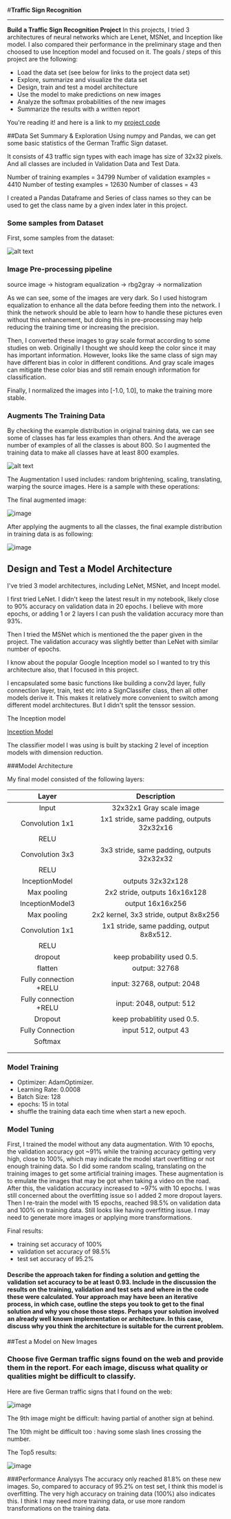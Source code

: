 #**Traffic Sign Recognition** 

---

**Build a Traffic Sign Recognition Project**
In this projects, I tried 3 architectures of neural networks which are Lenet, MSNet, and Inception like model. I also compared their performance in the preliminary stage and then choosed to use Inception model and focused on it.
The goals / steps of this project are the following:
* Load the data set (see below for links to the project data set)
* Explore, summarize and visualize the data set
* Design, train and test a model architecture
* Use the model to make predictions on new images
* Analyze the softmax probabilities of the new images
* Summarize the results with a written report



You're reading it! and here is a link to my [project code](./Traffic_Sign_Classifier_v2.ipynb)

##Data Set Summary & Exploration
Using numpy and Pandas, we can get some basic statistics of the German Traffic Sign dataset. 

It consists of 43 traffic sign types with each image has size of 32x32 pixels. And all classes are included in Validation Data and Test Data.

Number of training examples = 34799
Number of validation examples = 4410
Number of testing examples = 12630
Number of classes = 43

I created a Pandas Dataframe and Series of class names so they can be used to get the class name by a given index later in this project.

### Some samples from Dataset
First, some samples from the dataset:

![alt text](/home/lizhang/workspace/Udacity/CarND/CarND-Traffic-Sign-Classifier-Project/examples/speedlmt20.png "samples")

### Image Pre-processing pipeline

source image -> histogram equalization -> rbg2gray -> normalization

As we can see, some of the images are very dark. So I used histogram equalization to enhance all the data before feeding them into the network. I think the network should be able to learn how to handle these pictures even without this enhancement, but doing this in pre-processing may help reducing the training time or increasing the precision.

Then, I converted  these images to gray scale format according to some studies on web. Originally I thought we should keep the color since it may has important information. However, looks like the same class of sign may have different bias in color in different conditions. And gray scale images can mitigate these color bias and still remain enough information for classification.

Finally, I normalized the images into [-1.0, 1.0], to make the training more stable.

###  Augments The Training Data

By checking the example distribution in original training data, we can see some of classes has far less examples than others. And the average number of examples of all the classes is about 800. So I augmented the training data to make all classes have at least 800 examples.

![alt text](/home/lizhang/workspace/Udacity/CarND/CarND-Traffic-Sign-Classifier-Project/examples/distribution_pre.png "image")

The Augmentation I used includes: random brightening, scaling, translating, warping the source images. Here is a sample with these operations:

The final augmented image:

![image](/home/lizhang/workspace/Udacity/CarND/CarND-Traffic-Sign-Classifier-Project/examples/aug_sample.png "augmented")

After applying the augments to all the classes, the final example distribution in training data is as following:

![image](/home/lizhang/workspace/Udacity/CarND/CarND-Traffic-Sign-Classifier-Project/examples/distribution_post.png "distribution post")

## Design and Test a Model Architecture

I've tried 3 model architectures, including LeNet, MSNet, and Incept model.

I first tried LeNet. I didn't keep the latest result in my notebook, likely close to 90% accuracy on validation data in 20 epochs. I believe with more epochs, or adding 1 or 2 layers I can push the validation accuracy more than 93%.

Then I tried the MSNet which is mentioned the the paper given in the project. The validation accuracy was slightly better than LeNet with similar number of epochs. 

I know about the popular Google Inception model so I wanted to try this architecture also, that I focused in this project.

I encapsulated some basic functions like building a conv2d layer, fully connection layer, train, test etc into a SignClassifer class, then all other models derive it. This makes it relatively more convenient to switch among different model architectures. But I didn't split the tenssor session. 

The Inception model 

[Inception Model](https://arxiv.org/pdf/1409.4842.pdf	"inception Model")

The classifier model I was using is built by stacking 2 level of inception models with dimension reduction. 

###Model Architecture

My final model consisted of the following layers:

|         Layer          |               Description                |
| :--------------------: | :--------------------------------------: |
|         Input          |         32x32x1 Gray scale image         |
|    Convolution 1x1     | 1x1 stride, same padding, outputs 32x32x16 |
|          RELU          |                                          |
|    Convolution 3x3     | 3x3 stride, same padding, outputs 32x32x32 |
|          RELU          |                                          |
|     InceptionModel     |            outputs 32x32x128             |
|      Max pooling       |      2x2 stride,  outputs 16x16x128      |
|    InceptionModel3     |             output 16x16x256             |
|      Max pooling       |  2x2 kernel, 3x3 stride, output 8x8x256  |
|    Convolution 1x1     | 1x1 stride, same padding, output 8x8x512. |
|          RELU          |                                          |
|        dropout         |        keep probability used 0.5.        |
|        flatten         |              output: 32768               |
| Fully connection +RELU |        input: 32768, output: 2048        |
| Fully connection +RELU |         input: 2048, output: 512         |
|        Dropout         |       keep probablitity used 0.5.        |
|    Fully Connection    |           input 512, output 43           |
|        Softmax         |                                          |
|                        |                                          |
|                        |                                          |



 ### Model Training

* Optimizer: AdamOptimizer. 
* Learning Rate: 0.0008
* Batch Size: 128
* epochs: 15 in total
* shuffle the training data each time when start a new epoch. 

### Model Tuning

First, I trained the model without any data augmentation. With 10 epochs, the validation accuracy got ~91% while the training accuracy getting very high, close to 100%, which may indicate the model start overfitting or not enough training data. So I did some random scaling, translating on the training images to get some artificial training images. These augmentation is to emulate the images that may be got when taking a video on the road. After this, the validation accuracy increased to ~97% with 10 epochs. I was still concerned about the overfitting issue so I added 2 more dropout layers. Then I re-train the model with 15 epochs, reached 98.5% on validation data and 100% on training data. Still looks like having overfitting issue. I may need to generate more images or applying more transformations.

Final results:

* training set accuracy of 100%
* validation set accuracy of 98.5%
* test set accuracy of 95.2%

#### Describe the approach taken for finding a solution and getting the validation set accuracy to be at least 0.93. Include in the discussion the results on the training, validation and test sets and where in the code these were calculated. Your approach may have been an iterative process, in which case, outline the steps you took to get to the final solution and why you chose those steps. Perhaps your solution involved an already well known implementation or architecture. In this case, discuss why you think the architecture is suitable for the current problem.



##Test a Model on New Images

### Choose five German traffic signs found on the web and provide them in the report. For each image, discuss what quality or qualities might be difficult to classify.

Here are five German traffic signs that I found on the web:

![image](/home/lizhang/workspace/Udacity/CarND/CarND-Traffic-Sign-Classifier-Project/examples/web_images.png)



The 9th image might be difficult: having partial of another sign at behind.

The 10th might be difficult too : having some slash lines crossing the number.

The Top5 results:

![image](/home/lizhang/workspace/Udacity/CarND/CarND-Traffic-Sign-Classifier-Project/examples/top5.png)

###Performance Analysys
The accuracy only reached 81.8% on these new images. So, compared to  accuracy of 95.2% on test set, I think this model is overfitting. The very high accuracy on training data (100%) also indicates this. I think I may need more training data, or use more random transformations on the training data.



